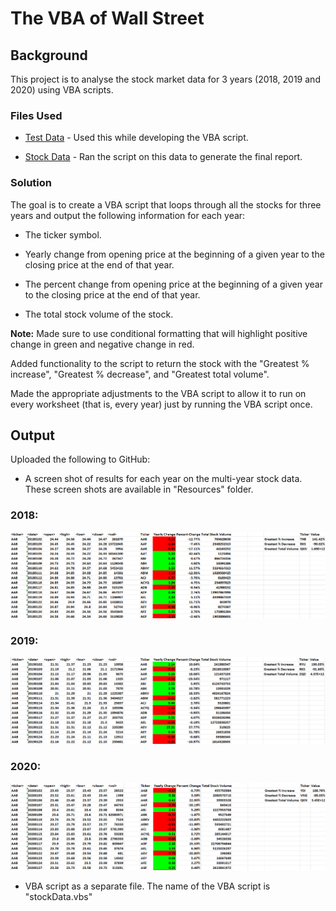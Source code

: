 # The VBA of Wall Street

## Background

This project is to analyse the stock market data for 3 years (2018, 2019 and 2020) using VBA scripts.

### Files Used

* [Test Data](\alphabetical_testing.xlsm) - Used this while developing the VBA script.

* [Stock Data](\Multiple_year_stock_data.xlsm) - Ran the script on this data to generate the final report.

### Solution

The goal is to create a VBA script that loops through all the stocks for three years and output the following information for each year:

  * The ticker symbol.

  * Yearly change from opening price at the beginning of a given year to the closing price at the end of that year.

  * The percent change from opening price at the beginning of a given year to the closing price at the end of that year.

  * The total stock volume of the stock.

**Note:** Made sure to use conditional formatting that will highlight positive change in green and negative change in red.

Added functionality to the script to return the stock with the "Greatest % increase", "Greatest % decrease", and "Greatest total volume".

Made the appropriate adjustments to the VBA script to allow it to run on every worksheet (that is, every year) just by running the VBA script once.


## Output

Uploaded the following to GitHub:

  * A screen shot of results for each year on the multi-year stock data. These screen shots are available in "Resources" folder.

### 2018:
![2018 Stock Data analysis](Resources/hard_solution_2018.PNG)

### 2019:
![2019 Stock Data analysis](Resources/hard_solution_2019.PNG)

### 2020:
![2020 Stock Data analysis](Resources/hard_solution_2020.PNG)

  * VBA script as a separate file. 
    The name of the VBA script is "stockData.vbs"



